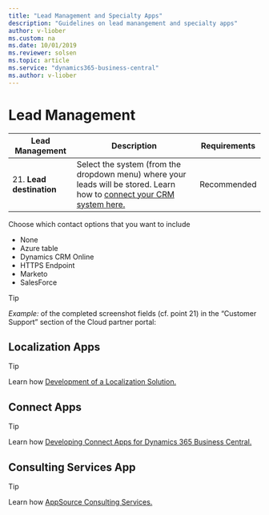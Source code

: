 ```yaml
---
title: "Lead Management and Specialty Apps"
description: "Guidelines on lead manangement and specialty apps"
author: v-liober
ms.custom: na
ms.date: 10/01/2019
ms.reviewer: solsen
ms.topic: article
ms.service: "dynamics365-business-central"
ms.author: v-liober
---
```


# Lead Management

| Lead Management      | Description  | Requirements |
|----------------------|--------------|--------------|
| 21. **Lead destination** | Select the system (from the dropdown menu) where your leads will be stored. Learn how to [connect your CRM system here.](https://cloudpartner.azure.com/#documentation/get-customer-leads/how-to-connect-your-crm-system-with-the-cloud-partner-portal) | Recommended  |

Choose which contact options that you want to include
- None
- Azure table
- Dynamics CRM Online
- HTTPS Endpoint
- Marketo
- SalesForce

> [!TIP]  
> *Example:* of the completed screenshot fields (cf. point 21) in the “Customer Support” section of the Cloud partner portal:

## <a name="Localization"></a>Localization Apps

> [!TIP]
Learn how [Development of a Localization Solution.](https://docs.microsoft.com/dynamics365/business-central/dev-itpro/developer/readiness/readiness-develop-localization)

## <a name="Connect"></a>Connect Apps

> [!TIP]
Learn how [Developing Connect Apps for Dynamics 365 Business Central.](https://docs.microsoft.com/dynamics365/business-central/dev-itpro/developer/devenv-develop-connect-apps) 

## <a name="ConsultingServices"></a>Consulting Services App

> [!TIP]
Learn how [AppSource Consulting Services.](https://docs.microsoft.com/dynamics365/business-central/dev-itpro/developer/readiness/readiness-consulting) 
